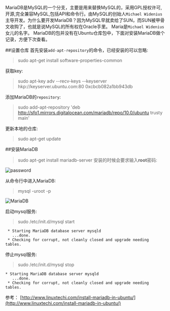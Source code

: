MariaDB是MySQL的一个分支，主要是用来替换MySQL的，采用GPL授权许可,开源,完全兼容MySQL,包括API和命令行。由MySQL的创始人`Michael Widenius`主导开发。为什么要开发MariaDB？因为MySQL早就卖给了SUN，而SUN被甲骨文收购了，也就是说MySQL的所有权在Oracle手里。
Maria是`Michael Widenius`女儿的名字。
MariaDB的包并没有在Ubuntu仓库包中，下面对安装MariaDB做个记录，方便下次查看。

##设置仓库
首先安装`add-apt-repository`的命令，已经安装的可以忽略:
>sudo apt-get install software-properties-common

获取key:
>sudo apt-key adv --recv-keys --keyserver hkp://keyserver.ubuntu.com:80 0xcbcb082a1bb943db

添加MariaDB的`repository`:
>sudo add-apt-repository 'deb http://sfo1.mirrors.digitalocean.com/mariadb/repo/10.0/ubuntu trusty main'

更新本地的仓库:
>sudo apt-get update

##安装MariaDB
>sudo apt-get install mariadb-server
安装的时候会要求输入**root**密码:

![password](http://upload-images.jianshu.io/upload_images/22188-3f90845c942bca71.png?imageMogr2/auto-orient/strip%7CimageView2/2/w/1240)

从命令行中进入MariaDB:
>mysql -uroot -p

![MariaDB](http://upload-images.jianshu.io/upload_images/22188-78aa48bcc82c40c0.png?imageMogr2/auto-orient/strip%7CimageView2/2/w/1240)


启动mysql服务:
>sudo /etc/init.d/mysql start

```
 * Starting MariaDB database server mysqld
   ...done.
 * Checking for corrupt, not cleanly closed and upgrade needing tables.
```

停止mysql服务:
>sudo /etc/init.d/mysql stop

```
* Starting MariaDB database server mysqld
   ...done.
 * Checking for corrupt, not cleanly closed and upgrade needing tables.
```






参考： [http://www.linuxtechi.com/install-mariadb-in-ubuntu/](http://www.linuxtechi.com/install-mariadb-in-ubuntu/)


